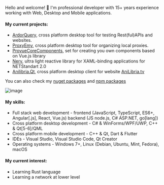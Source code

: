 Hello and welcome! 👋
I'm professional developer with 15+ years experience working with Web, Desktop and Mobile applications.
#### My current projects:
- [ArdorQuery](https://github.com/trueromanus/ArdorQuery), cross platform desktop tool for testing Rest(ful)APIs and websites.
- [ProxyEmy](https://github.com/trueromanus/ProxyEmy), cross platform desktop tool for organizing local proxies.
- [ProvueCoreComponents](https://github.com/P-RCollaboration/ProvueCoreComponents), set for creating you own components based on Vue.js library
- [Nerv](https://github.com/trueromanus/Nerv), ultra light reactive library for XAML-binding applications for NETStandart 2.0
- [Anilibria.Qt](https://github.com/anilibria/anilibria-winmaclinux), cross platform desktop client for website [AniLibria.tv](https://www.anilibria.tv)

You can also check my [nuget packages](https://www.nuget.org/profiles/RomanAsylum) and [npm packages](https://www.npmjs.com/~trueromanus)

![image](https://github-profile-trophy.vercel.app/?username=trueromanus&column=4&row=2)

#### My skills:
- Full stack web development - frontend (JavaScript, TypeScript, ES6+, Angular[.js], React, Vue.js) backend (JS node.js, C# ASP.NET, go[lang])
- Cross platform desktop development - C# & WinForms/WPF/UWP, C++ & Qt[5-6]/QML
- Cross platform mobile development - C++ & Qt, Dart & Flutter
- IDEs - Visual Studio, Visual Studio Code, Qt Creator
- Operating systems - Windows 7+, Linux (Debian, Ubuntu, Mint, Fedora), macOS
#### My current interest:
- Learning Rust language
- Learning a network at lower level
